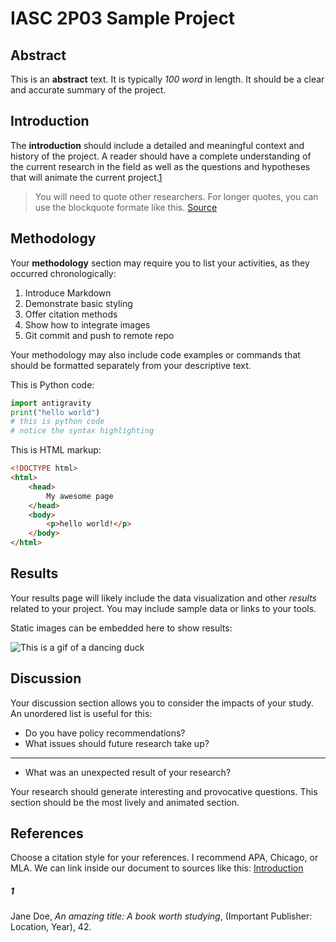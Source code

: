 # IASC 2P03 Sample Project

## Abstract

This is an **abstract** text. It is typically *100 word* in length. It should be a clear and accurate summary of the project.

## Introduction

The **introduction** should include a detailed and meaningful context and history of the project. A reader should have a complete understanding of the current research in the field as well as the questions and hypotheses that will animate the current project.[1](#1)

> You will need to quote other researchers. For longer quotes, you can use the blockquote formate like this. [Source](https://duckduckgo.com/?va=b&t=hc)

## Methodology

Your **methodology** section may require you to list your activities, as they occurred chronologically:

1. Introduce Markdown
2. Demonstrate basic styling
3. Offer citation methods
4. Show how to integrate images
5. Git commit and push to remote repo

Your methodology may also include code examples or commands that should be formatted separately from your descriptive text.

This is Python code:

```python
import antigravity
print("hello world")
# this is python code
# notice the syntax highlighting
```

This is HTML markup:

```html
<!DOCTYPE html>
<html>
    <head>
        My awesome page
    </head>
    <body>
        <p>hello world!</p>
    </body>
</html>
```

## Results

Your results page will likely include the data visualization and other *results* related to your project. You may include sample data or links to your tools.

Static images can be embedded here to show results:

![This is a gif of a dancing duck](https://media4.giphy.com/media/CZcoGp0eXLCH6/giphy.gif?cid=790b761145470aa83e5f2fb1f1616b86e3947ff70b957a85&rid=giphy.gif&ct=g)

## Discussion

Your discussion section allows you to consider the impacts of your study. An unordered list is useful for this:

* Do you have policy recommendations?
* What issues should future research take up?
*****
* What was an unexpected result of your research?

Your research should generate interesting and provocative questions. This section should be the most lively and animated section.

## References

Choose a citation style for your references. I recommend APA, Chicago, or MLA. We can link inside our document to sources like this: [Introduction](#introduction)

##### 1
Jane Doe, *An amazing title: A book worth studying*, (Important Publisher: Location, Year), 42.